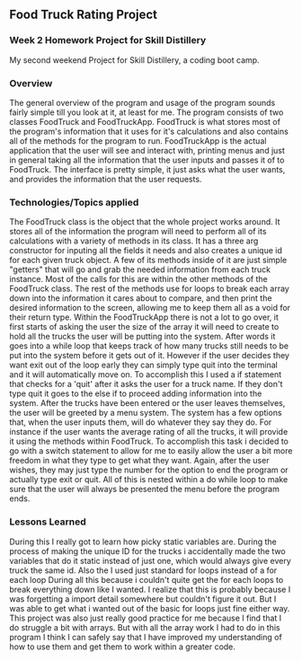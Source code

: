 ## Food Truck Rating Project

### Week 2 Homework Project for Skill Distillery

My second weekend Project for Skill Distillery, a coding boot camp.

### Overview

The general overview of the program and usage of the program sounds fairly simple
till you look at it, at least for me. The program consists of two classes FoodTruck
and FoodTruckApp. FoodTruck is what stores most of the program's information that it
uses for it's calculations and also contains all of the methods for the program to run.
FoodTruckApp is the actual application that the user will see and interact with, printing
menus and just in general taking all the information that the user inputs and passes
it of to FoodTruck. The interface is pretty simple, it just asks what the user wants,
and provides the information that the user requests.

### Technologies/Topics applied

The FoodTruck class is the object that the whole project works around. It stores all of
the information the program will need to perform all of its calculations with a variety
of methods in its class. It has a three arg constructor for inputing all the fields it needs
and also creates a unique id for each given truck object. A few of its methods inside of it
are just simple "getters" that will go and grab the needed information from each truck instance.
Most of the calls for this are within the other methods of the FoodTruck class. The rest of the
methods use for loops to break each array down into the information it cares about to compare,
and then print the desired information to the screen, allowing me to keep them all as a void
for their return type. Within the FoodTruckApp there is not a lot to go over, it first starts
of asking the user the size of the array it will need to create to hold all the trucks the user
will be putting into the system. After words it goes into a while loop that keeps track of how many
trucks still needs to be put into the system before it gets out of it. However if the user decides
they want exit out of the loop early they can simply type quit into the terminal and it will automatically
move on. To accomplish this I used a if statement that checks for a 'quit' after it asks the user for a
truck name. If they don't type quit it goes to the else if to proceed adding information into the system.
After the trucks have been entered or the user leaves themselves, the user will be greeted by a menu
system. The system has a few options that, when the user inputs them, will do whatever they say they do.
For instance if the user wants the average rating of all the trucks, it will provide it using the methods
within FoodTruck. To accomplish this task i decided to go with a switch statement to allow for me to
easily allow the user a bit more freedom in what they type to get what they want. Again, after the user
wishes, they may just type the number for the option to end the program or actually type exit or quit. All of
this is nested within a do while loop to make sure that the user will always be presented the menu before the
program ends.

### Lessons Learned

During this I really got to learn how picky static variables are. During the process of making the unique ID
for the trucks i accidentally made the two variables that do it static instead of just one, which would
always give every truck the same id. Also the I used just standard for loops instead of a for each loop During
all this because i couldn't quite get the for each loops to break everything down like I wanted. I realize that
this is probably because I was forgetting a import detail somewhere but couldn't figure it out. But I was able
to get what i wanted out of the basic for loops just fine either way. This project was also just really good
practice for me because I find that I do struggle a bit with arrays. But with all the array work I had to do
in this program I think I can safely say that I have improved my understanding of how to use them and get them
to work within a greater code.  
 
